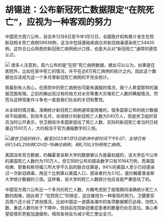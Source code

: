 # 胡锡进：公布新冠死亡数据限定“在院死亡”，应视为一种客观的努力

中国官方周六公布，自去年12月8日至今年1月12日，全国医疗机构累计发生在院新冠相关死亡病例59938例，这当中包括基础疾病合并新冠病毒感染死亡54435例。这符合公众熟悉的新冠死亡病例统计口径，也是大众对“新冠死亡”通常的感性认识。

![](https://inews.gtimg.com/news_bt/OXIY6ogo0U8vQr3tmltpUBRRT_CygmDravD2onkg_axKAAA/1000)
很多人注意到，周六公布的是“在院”死亡病例数据，据此可以认为，如果是在医院外，比如在家中死亡的情况，并不在近6万死亡病例的统计之内。因此这个数据也应该视为这一个多月里新冠死亡病例的不完全统计。

我看到有人担心，在医院中的死亡病例也可能有漏报的情况，我个人希望那样的漏报范围有限。之前的确出现过有的地方对水灾等重大灾难死亡人数的瞒报情况，然而与这种现象作斗争也一直是我们社会的关切和警觉。

从全球的情况看，准确统计新冠死亡病例通常是困难的，很多国家公布的统计数据经不起细抠。到去年五月，全球统计的新冠死亡人数为540万人，但是世卫组织官员当时公开表示，世卫相信许多国家低估了死亡人数，实际的新冠死亡者当时已经接近1500万人，大约相当于官方通报数字的三倍。

![](https://inews.gtimg.com/news_bt/OvXpN0HBJ2keM0h-Vd_rNuYFxMLUDIcPgiNO5Ju6P0MrIAA/1000)_据世卫组织统计，截至2023年1月13日欧洲中部时间下午5:07，全球已有661,545,258例COVID-19确诊病例，和6,700,519例死亡病例。_

美国没有官方数据，约翰霍普金斯大学的数据被认为是最权威的，该大学迄今公布的美国死亡人数约为110万人，但它同时公布的感染数字只有10164万例，而美国哈佛、耶鲁和斯坦福三所大学不久前的联合估算是，94%的美国人至少已经感染过一次新冠病毒，用这个比例乘以美国人口，感染者约为3.1亿，是约翰霍普金斯大学统计数据的三倍。这样看，该大学的死亡人数统计也应该是严重低估了的。

中国官方周六公布近一个多月的死亡人数，大概考虑到了疫情期间准确统计死亡人数的困难，因此用了
“在院死亡”的限定，这应被视为一种客观的努力。卫健委官员周六还介绍了其他情况，比如中国这一波感染潮中的各项数据都已达峰，住院人数、重症人数均处于下降中，但目前在院新冠重症患者的数量仍处在高位。衷心希望疫情形势能加速缓和，相信各地会为减少死亡使出全力。

